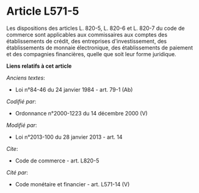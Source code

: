 # Article L571-5

Les dispositions des articles L. 820-5, L. 820-6 et L. 820-7 du code de commerce sont applicables aux commissaires aux
comptes des établissements de crédit, des entreprises d'investissement, des établissements de monnaie électronique, des
établissements de paiement et des compagnies financières, quelle que soit leur forme juridique.

**Liens relatifs à cet article**

_Anciens textes_:

  - Loi n°84-46 du 24 janvier 1984 - art. 79-1 (Ab)

_Codifié par_:

  - Ordonnance n°2000-1223 du 14 décembre 2000 (V)

_Modifié par_:

  - Loi n°2013-100 du 28 janvier 2013 - art. 14

_Cite_:

  - Code de commerce - art. L820-5

_Cité par_:

  - Code monétaire et financier - art. L571-14 (V)
